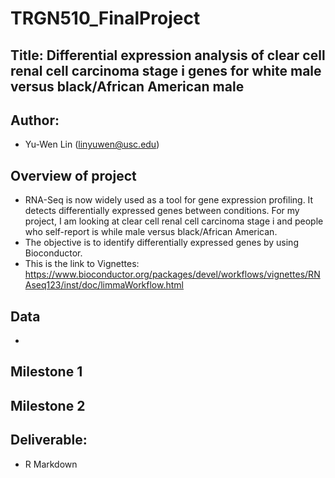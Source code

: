 # TRGN510_FinalProject

## Title: Differential expression analysis of clear cell renal cell carcinoma stage i genes for white male versus black/African American male

## Author:
- Yu-Wen Lin (linyuwen@usc.edu)

## Overview of project
- RNA-Seq is now widely used as a tool for gene expression profiling. It detects differentially expressed genes between conditions. For my project, I am looking at clear cell renal cell carcinoma stage i and people who self-report is while male versus black/African American.
- The objective is to identify differentially expressed genes by using Bioconductor.
- This is the link to Vignettes: https://www.bioconductor.org/packages/devel/workflows/vignettes/RNAseq123/inst/doc/limmaWorkflow.html

## Data
- 

## Milestone 1


## Milestone 2


## Deliverable:
- R Markdown
